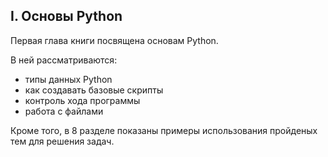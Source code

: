 ## I. Основы Python

Первая глава книги посвящена основам Python.

В ней рассматриваются:

* типы данных Python
* как создавать базовые скрипты
* контроль хода программы
* работа с файлами

Кроме того, в 8 разделе показаны примеры использования пройденых тем для решения задач.

